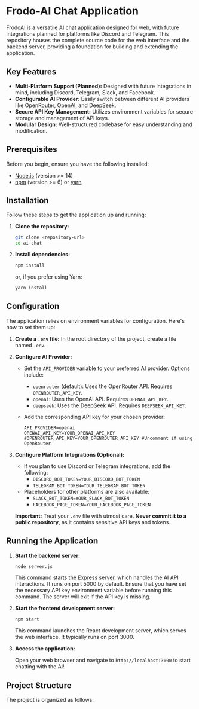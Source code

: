 # Frodo-AI Chat Application

FrodoAI is a versatile AI chat application designed for web, with future integrations planned for platforms like Discord and Telegram. This repository houses the complete source code for the web interface and the backend server, providing a foundation for building and extending the application.

## Key Features

*   **Multi-Platform Support (Planned):** Designed with future integrations in mind, including Discord, Telegram, Slack, and Facebook.
*   **Configurable AI Provider:** Easily switch between different AI providers like OpenRouter, OpenAI, and DeepSeek.
*   **Secure API Key Management:** Utilizes environment variables for secure storage and management of API keys.
*   **Modular Design:** Well-structured codebase for easy understanding and modification.

## Prerequisites

Before you begin, ensure you have the following installed:

*   [Node.js](https://nodejs.org/) (version >= 14)
*   [npm](https://www.npmjs.com/) (version >= 6) or [yarn](https://yarnpkg.com/)

## Installation

Follow these steps to get the application up and running:

1.  **Clone the repository:**

    ```sh
    git clone <repository-url>
    cd ai-chat
    ```

2.  **Install dependencies:**

    ```sh
    npm install
    ```

    or, if you prefer using Yarn:

    ```sh
    yarn install
    ```

## Configuration

The application relies on environment variables for configuration. Here's how to set them up:

1.  **Create a `.env` file:** In the root directory of the project, create a file named `.env`.

2.  **Configure AI Provider:**
    *   Set the `API_PROVIDER` variable to your preferred AI provider. Options include:
        *   `openrouter` (default): Uses the OpenRouter API. Requires `OPENROUTER_API_KEY`.
        *   `openai`: Uses the OpenAI API. Requires `OPENAI_API_KEY`.
        *   `deepseek`: Uses the DeepSeek API. Requires `DEEPSEEK_API_KEY`.
    *   Add the corresponding API key for your chosen provider:

        ```
        API_PROVIDER=openai
        OPENAI_API_KEY=YOUR_OPENAI_API_KEY
        #OPENROUTER_API_KEY=YOUR_OPENROUTER_API_KEY #Uncomment if using OpenRouter
        ```

3.  **Configure Platform Integrations (Optional):**
    *   If you plan to use Discord or Telegram integrations, add the following:
        *   `DISCORD_BOT_TOKEN=YOUR_DISCORD_BOT_TOKEN`
        *   `TELEGRAM_BOT_TOKEN=YOUR_TELEGRAM_BOT_TOKEN`
    *   Placeholders for other platforms are also available:
        *   `SLACK_BOT_TOKEN=YOUR_SLACK_BOT_TOKEN`
        *   `FACEBOOK_PAGE_TOKEN=YOUR_FACEBOOK_PAGE_TOKEN`

    **Important:** Treat your `.env` file with utmost care. **Never commit it to a public repository**, as it contains sensitive API keys and tokens.

## Running the Application

1.  **Start the backend server:**

    ```sh
    node server.js
    ```

    This command starts the Express server, which handles the AI API interactions. It runs on port 5000 by default. Ensure that you have set the necessary API key environment variable before running this command. The server will exit if the API key is missing.

2.  **Start the frontend development server:**

    ```sh
    npm start
    ```

    This command launches the React development server, which serves the web interface. It typically runs on port 3000.

3.  **Access the application:**

    Open your web browser and navigate to `http://localhost:3000` to start chatting with the AI!

## Project Structure

The project is organized as follows:

